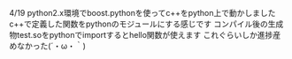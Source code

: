 4/19
python2.x環境でboost.pythonを使ってc++をpython上で動かしました
c++で定義した関数をpythonのモジュールにする感じです
コンパイル後の生成物test.soをpythonでimportするとhello関数が使えます
これぐらいしか進捗産めなかった(´・ω・｀)
